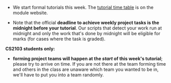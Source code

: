 * We start formal tutorials this week. The [tutorial time table](https://nus-cs2103-ay1819s1.github.io/cs2103-website/admin/tutorials.html#tutorial-timetable) is on the module website.

* Note that the official **deadline to achieve weekly project tasks is the midnight before your tutorial**. Our scripts that detect your work run at midnight and only the work that's done by midnight will be eligible for marks (for cases where the task is graded).

**CS2103 students only:**<br>

* **forming project teams will happen at the _start_ of this week's tutorial**; please try to arrive on time. If you are not there at the team forming time and others in the class are unaware which team you wanted to be in, we'll have to put you into a team randomly.